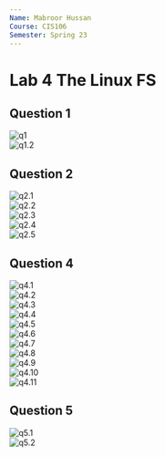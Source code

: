```yaml
---
Name: Mabroor Hussan
Course: CIS106
Semester: Spring 23
---
```


# Lab 4 The Linux FS

## Question 1
![q1](lab4.1.png)<br>
![q1.2](lab4.1.2.png)<br>

## Question 2
![q2.1](lab4.2.1.png)<br>
![q2.2](lab4.2.2.png)<br>
![q2.3](lab4.2.3.png)<br>
![q2.4](lab4.2.4.png)<br>
![q2.5](lab4.2.5.png)<br>

## Question 4
![q4.1](lab4.3.1.png)<br>
![q4.2](lab4.3.2.png)<br>
![q4.3](lab4.3.3.png)<br>
![q4.4](lab4.3.4.png)<br>
![q4.5](lab4.3.5.png)<br>
![q4.6](lab4.3.6.png)<br>
![q4.7](lab4.3.7.png)<br>
![q4.8](lab4.3.8.png)<br>
![q4.9](lab4.3.9.png)<br>
![q4.10](lab4.3.10.png)<br>
![q4.11](lab4.3.11.png)<br>

## Question 5
![q5.1](lab4.5.1.png)<br>
![q5.2](lab4.5.2.png)<br>